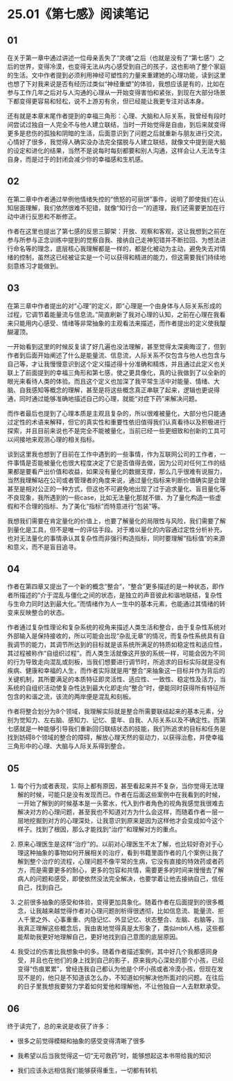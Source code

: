 ﻿# 25.01《第七感》阅读笔记

## 01

在关于第一章中通过讲述一位母亲丢失了“灵魂”之后（也就是没有了“第七感”）之后的世界，变得冷漠，也变得无法从内心感受到自己的孩子，这也影响了整个家庭的生活。文中作者提到必须利用神经可塑性的力量来重建她的心理功能，读到这里也想了下对我来说是否有经历过类似“神经重塑”的体验，我想应该是有的，比如在参与工作几年之后对与人沟通的心理从一开始变得害怕和紧张，到现在大部分场景下都变得更容易和轻松，说不上游刃有余，但已经能让我更专注对话本身。

还有就是本章末尾作者提到的幸福三角形：心理、大脑和人际关系，我曾经有段时间尝试过独自一人完全不与他人建立联结，当时一开始觉得是自由，到后来就变得更多是悲伤的孤独和阴暗的生活，后面意识到了问题之后就重新与朋友进行交流，心情好了很多，我觉得人确实没办法完全摆脱与人建立联结，就像文中提到是大脑的设定和进化的结果，当然不是说每时每刻都要和别人沟通，这样会让人无法专注自身，而是过于的封闭会减少你的幸福感和生机感。

## 02

在第二章中作者通过举例他情绪失控的“愤怒的可丽饼”事件，说明了即使我们在认知层面理解，我们依然很难不犯错，就像“知行合一”的道理，我们还需要更加在行动中进行反思和不断修正。

作者在这里也提出了第七感的反思三脚架：开放、观察和客观，这让我想到之前在参与所参与正念训练中提到的觉察自我、接纳自己走神犯错并不断拉回、为想法进行命名等的理念，底层核心我理解都是一样的，都是化被动为主动，避免失去对情绪的控制，虽然这已经被证实是一个可以获得和精进的能力，但这需要我们持续地刻意练习才能做到。


## 03

在第三章中作者提出的对“心理”的定义，即“心理是一个由身体与人际关系形成的过程，它调节着能量流与信息流。”简直刷新了我对心理的认知，之前在心理在我看来只能用内心感受、情绪等非常抽象的主观看法来描述，而作者提出的定义使我醍醐灌顶。

一开始看到这里的时候反复读了好几遍也没法理解，甚至觉得太深奥晦涩了，但到作者到后面开始阐述了什么是能量流、信息流，人际关系不仅包含与他人也包含与自己等，才让我慢慢意识到这个定义描述得十分准确和精炼，并且通过此定义也关联上了前面提到的幸福三角形和第七感，使之更具像化，真的让我做到了以全新的眼光来看待人类的体验。而且这个定义也加深了我平常生活中对能量、情绪、大脑、自我感知等概念的理解，甚至是将这些概念真正串联了起来，逻辑也更说得通，同时通过能够准确地描述自己的心理，就能“对症下药”来解决问题。

而作者最后也提到了心理本质是主观且复杂的，所以很难被量化，大部分也只能通过定性的术语来解释，但它的真实性和重要性依旧值得我们认真看待以及积极进行探索，并且目前来说也不是完全不能被量化，当前已经一些更细致和创新的工具可以间接地来观测心理的相关指标。

谈到这里我也想到了目前在工作中遇到的一些事情，作为互联网公司的工作者，一件事情是否能被量化也很大程度决定了它是否值得去做，因为公司对任何工作的结果都是要看产出价值和收益，如果没有量化的数据支撑，那么几乎很难有说服力，当然我理解站在公司或者管理者的角度来说，通过量化指标来判断价值确实是合理甚至是相对公正的一种方式，但这也不可避免地出现了过于追求量化、盲目量化等不良现象，我所遇到的一些case，比如无法量化那就不做、为了量化构造一些虚假和不合理的指标、为了美化“指标”而特意进行“包装”等。

我想我们需要在肯定量化的价值上，也要了解量化的局限性与风险，我们需要了解到量化是工具，但不是唯一的评估手段。对于难以量化的内容通过定性分析补充，也对无法量化的事情承认其复杂性而非强行构造指标，同时要理解“指标值”的来源和意义，而不是盲目追寻。


## 04

作者在第四章又提出了一个新的概念“整合”，“整合”更多描述的是一种状态，即作者所描述的“介于混乱与僵化之间的状态，是独立的声音彼此和谐地联结，复杂性与生命力同时达到最大化。”而情绪作为人一生中的基本元素，也能通过其情绪的转变来反映整合的状态。

作者通过复杂性理论和复杂系统的视角来描述人类生活和整合，由于复杂性系统对外部输入是保持接收的，所以可能会出现“杂乱无章”的情况，而复杂性系统具有自我调节的能力，其调节所达到的目标就是该系统所满足的特质如稳定性和适应性，其过程被称作“自组织过程”。而人类生活就像这开放的系统一样，可能会因为不同的行为导致走向混乱或刻板，当我们想要进行调节时，所追求的目标实际就是没有疾病、健康和幸福的人生，而作者实际就是用“整合”来抽象这一目标并作为背后的关键机制，其所要满足的本质特征即灵活性、适应性、一致性、稳定性及活力，当系统的自组织活动使复杂性达到最大化即走向“整合”时，便能同时获得所有特征所包含的和谐之流，该流的两岸便是混乱和刻板。

作者将整合划分为8个领域，我理解实际就是整合所需要联结起来的基本元素，分别为觉知力、左右脑、感知力、记忆、童年、自我、人际关系以及不确定性。而第七感就是一种能够引导我们重新回归联结状态的技能，我们所追求的目标和任务是找到妨碍8个领域的整合的障碍，解放心理天然的驱动力，以获得治愈，并使幸福三角形中的心理、大脑与人际关系得到整合。



## 05

1. 每个行为或者表现，实际上都有原因，甚至看起来并不复杂，当你觉得无法理解的时候，可能只是没有发现而已。作者在后面这些案例中在我看到的时候，一开始了解到的时候基本是一头雾水，代入到作者角色的视角我感觉我很难去解决对方的心理问题，甚至我也不知道对方为什么会这样，而随着作者一层一层地挖掘到对方的心理深处，让我意识到原来是因为这样他才会变成如今这个样子。找到了根因，那么才能找到“治疗”和理解对方的重点。

2. 原来心理医生是这样“治疗”的。以前对心理医生不太了解，也比较好奇对于心理这种抽象的事物如何开展相关的治疗，看到书籍里面作者的几个案例让我了解到整个治疗的流程，心理问题不像平常的生病，它没有直接的特效药或者药方，而是需要更多的耐心，更多的包容和共情，需要更多的时间来慢慢去了解病人的问题和感受，即使依然没法完全解决，也要学着让他去接纳自己，信任自己，找到自己。

3. 之前很多抽象的感受和体验，变得更加具象化。随着作者在后面提到的很多概念，让我越来越觉得作者对心理问题剖析得很透彻，比如信息流、能量流、拒人千里之外、心事重重、内隐记忆、外显记忆、状态整合、左脑、右脑等，当我真正理解这些概念后，我由衷地觉得真是太形象了，类似mbti人格，这些都能帮助我更好地理解自己，更好地找到自己意图的底层原因。

4. 我受过的伤害比我想象中的多。随着作者描述案例，其中好几个我都感同身受，并且也在他们的身上找到自己的影子，原来我内心深处的那个小孩，已经变得“伤痕累累”，曾经连我自己都认为他是个坏小孩或者冷漠小孩，但现在发现不是的，他只是不知道该怎么办，不知道如何解决他所面对的问题。在往后的日子里我想我要努力学着如何爱他和理解他，不让他独自一人去默默承受。


## 06

终于读完了，总的来说是收获了许多：

- 很多之前觉得模糊和抽象的感受变得清晰了很多

- 我希望以后当我觉得这一切“无可救药”时，能够想起这本书带给我的知识

- 我们应该永远相信我们能够获得重生，一切都有转机